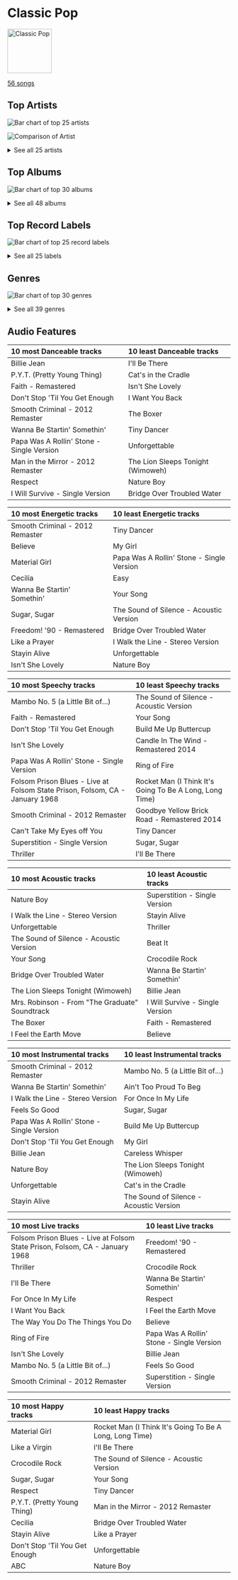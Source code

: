 # Classic Pop


<img src="https://mosaic.scdn.co/640/ab67616d0000b27322219b7ba681368a16c219feab67616d0000b27323350feac07f56d8b96f33d5ab67616d0000b27361c83e0a3e42be611729c840ab67616d0000b2736aa9314b7ddfbd8f036ba3ac" alt="Classic Pop" width="100" />

[56 songs](classic_pop_tracks.md)

## Top Artists

![Bar chart of top 25 artists](../images/playlists/classic_pop/artists.png)

![Comparison of Artist](../images/playlists/classic_pop/artists_comparison.png)


<details>
<summary>See all 25 artists</summary>

|   Number of Tracks | Art                                                                                              | Artist            | 🔗                                                           |
|-------------------:|:-------------------------------------------------------------------------------------------------|:------------------|:------------------------------------------------------------|
|                  8 | <img src="https://i.scdn.co/image/ab6761610000e5eb0e08ea2c4d6789fbf5cbe0aa" alt="" width="50" /> | Michael Jackson   | [🔗](https://open.spotify.com/artist/3fMbdgg4jU18AjLCKBhRSm) |
|                  6 | <img src="https://i.scdn.co/image/ab6761610000e5eb0a7388b95df960b5c0da8970" alt="" width="50" /> | Elton John        | [🔗](https://open.spotify.com/artist/3PhoLpVuITZKcymswpck5b) |
|                  5 | <img src="https://i.scdn.co/image/afde2fdd14f8c8ca23393f257e3a369a234a24b6" alt="" width="50" /> | Simon & Garfunkel | [🔗](https://open.spotify.com/artist/70cRZdQywnSFp9pnc2WTCE) |
|                  4 | <img src="https://i.scdn.co/image/c59faacbed7aa770266bad048660810eca204108" alt="" width="50" /> | Stevie Wonder     | [🔗](https://open.spotify.com/artist/7guDJrEfX3qb6FEbdPA5qi) |
|                  4 | <img src="https://i.scdn.co/image/ab6761610000e5eb3f0f76df1047720f2e57fc35" alt="" width="50" /> | The Temptations   | [🔗](https://open.spotify.com/artist/3RwQ26hR2tJtA8F9p2n7jG) |
|                  3 | <img src="https://i.scdn.co/image/ab6761610000e5eb034a19a2d576c696b5be94a5" alt="" width="50" /> | Madonna           | [🔗](https://open.spotify.com/artist/6tbjWDEIzxoDsBA1FuhfPW) |
|                  3 | <img src="https://i.scdn.co/image/ab6761610000e5eb152cf48cf9541c7061570857" alt="" width="50" /> | Johnny Cash       | [🔗](https://open.spotify.com/artist/6kACVPfCOnqzgfEF5ryl0x) |
|                  3 | <img src="https://i.scdn.co/image/19f768d93f6c80f7d4ca5b906e1c0376a3704389" alt="" width="50" /> | The Jackson 5     | [🔗](https://open.spotify.com/artist/2iE18Oxc8YSumAU232n4rW) |
|                  3 | <img src="https://i.scdn.co/image/ab6761610000e5ebf8b74c36ba6c31fc0f58783c" alt="" width="50" /> | George Michael    | [🔗](https://open.spotify.com/artist/19ra5tSw0tWufvUp8GotLo) |
|                  2 | <img src="https://i.scdn.co/image/ab6761610000e5eb13fcd84a9d5590ddec452429" alt="" width="50" /> | Nat King Cole     | [🔗](https://open.spotify.com/artist/7v4imS0moSyGdXyLgVTIV7) |
|                  1 | <img src="https://i.scdn.co/image/ab6761610000e5ebf12270128127ba170f90097d" alt="" width="50" /> | Aretha Franklin   | [🔗](https://open.spotify.com/artist/7nwUJBm0HE4ZxD3f5cy5ok) |
|                  1 | <img src="https://i.scdn.co/image/ab6761610000e5eb7f23b93005b02c1503cc5379" alt="" width="50" /> | Cher              | [🔗](https://open.spotify.com/artist/72OaDtakiy6yFqkt4TsiFt) |
|                  1 | <img src="https://i.scdn.co/image/ab6761610000e5eb21a213a4fe1a6f9b45d3f7f9" alt="" width="50" /> | Commodores        | [🔗](https://open.spotify.com/artist/6twIAGnYuIT1pncMAsXnEm) |
|                  1 | <img src="https://i.scdn.co/image/ab6761610000e5ebf856b084186b3c281325bab7" alt="" width="50" /> | Gloria Gaynor     | [🔗](https://open.spotify.com/artist/6V6WCgi7waF55bJmylC4H5) |
|                  1 | <img src="https://i.scdn.co/image/ab6761610000e5eb6a2235c7e50d72aef06b7f66" alt="" width="50" /> | The Foundations   | [🔗](https://open.spotify.com/artist/4GITZM5LCR2KcdlgEOrNLD) |
|                  1 | <img src="https://i.scdn.co/image/ab6761610000e5ebe9200a6d8565766425c9a1e1" alt="" width="50" /> | Lou Bega          | [🔗](https://open.spotify.com/artist/46lnlnlU0dXTDpoAUmH6Qx) |
|                  1 | <img src="https://i.scdn.co/image/ab67616d0000b273743ebb11200358b5c050f542" alt="" width="50" /> | Harry Chapin      | [🔗](https://open.spotify.com/artist/42q4Ivs7tAiCZ5C7eG5q4c) |
|                  1 | <img src="https://i.scdn.co/image/ab6772690000c46cb8af37ba12c1ad7ebcc63c25" alt="" width="50" /> | Frankie Valli     | [🔗](https://open.spotify.com/artist/3CDKmzJu6uwEGnPLLZffpD) |
|                  1 | <img src="https://i.scdn.co/image/ab67616d0000b273fbc98da6995bb0a504ed363d" alt="" width="50" /> | The Archies       | [🔗](https://open.spotify.com/artist/33QmoCkSqADuQEtMCysYLh) |
|                  1 | <img src="https://i.scdn.co/image/813fde33623cbfd065053789cf1ffb22b55efd4a" alt="" width="50" /> | Carole King       | [🔗](https://open.spotify.com/artist/319yZVtYM9MBGqmSQnMyY6) |
|                  1 | <img src="https://i.scdn.co/image/e9df5954d907411a43487d61c1acae8a04ae0b93" alt="" width="50" /> | Chuck Mangione    | [🔗](https://open.spotify.com/artist/2MMaIlHd8UvDW0mVRAncD6) |
|                  1 | <img src="https://i.scdn.co/image/ab6761610000e5eb1f764c8f69b595efe77e1c45" alt="" width="50" /> | Paul Simon        | [🔗](https://open.spotify.com/artist/2CvCyf1gEVhI0mX6aFXmVI) |
|                  1 | <img src="https://i.scdn.co/image/14925be3ce17d25a95b95ae7491e18fe3adc80b0" alt="" width="50" /> | Mary Wells        | [🔗](https://open.spotify.com/artist/1cjZk1xXn3YCToNg3uJpA7) |
|                  1 | <img src="https://i.scdn.co/image/1d5a05673975ba0c378cd280344e000b0b865620" alt="" width="50" /> | Bee Gees          | [🔗](https://open.spotify.com/artist/1LZEQNv7sE11VDY3SdxQeN) |
|                  1 | <img src="https://i.scdn.co/image/ab67616d0000b2739df742dcaf9b79edad9009d0" alt="" width="50" /> | The Tokens        | [🔗](https://open.spotify.com/artist/1GAJzApRTMmYZ9EjQ91VOy) |

</details>


## Top Albums

![Bar chart of top 30 albums](../images/playlists/classic_pop/albums.png)


<details>
<summary>See all 48 albums</summary>

|   Number of Tracks | Art                                                                                              | Album                                                                                                   | 🔗                                                          |
|-------------------:|:-------------------------------------------------------------------------------------------------|:--------------------------------------------------------------------------------------------------------|:-----------------------------------------------------------|
|                  4 | <img src="https://i.scdn.co/image/ab67616d0000b273de437d960dda1ac0a3586d97" alt="" width="50" /> | Thriller                                                                                                | [🔗](https://open.spotify.com/album/2ANVost0y2y52ema1E9xAZ) |
|                  3 | <img src="https://i.scdn.co/image/ab67616d0000b273ba7fe7dd76cd4307e57dd75f" alt="" width="50" /> | Bridge Over Troubled Water                                                                              | [🔗](https://open.spotify.com/album/0JwHz5SSvpYWuuCNbtYZoV) |
|                  2 | <img src="https://i.scdn.co/image/ab67616d0000b273f72f1e38e9bd48f18a17ed9b" alt="" width="50" /> | Goodbye Yellow Brick Road (Remastered)                                                                  | [🔗](https://open.spotify.com/album/5WupqgR68HfuHt3BMJtgun) |
|                  2 | <img src="https://i.scdn.co/image/ab67616d0000b273efc2fc4cdaeb04524eb10c15" alt="" width="50" /> | Celebration (Bonus Track Version)                                                                       | [🔗](https://open.spotify.com/album/4GU7z3q6fg90MWrkTacYYG) |
|                  2 | <img src="https://i.scdn.co/image/ab67616d0000b27362e97ae5072de10850578af5" alt="" width="50" /> | Bad (Remastered)                                                                                        | [🔗](https://open.spotify.com/album/3Us57CjssWnHjTUIXBuIeH) |
|                  1 | <img src="https://i.scdn.co/image/ab67616d0000b2739df742dcaf9b79edad9009d0" alt="" width="50" /> | Wimoweh!!! - The Best Of The Tokens                                                                     | [🔗](https://open.spotify.com/album/6NBox81OQox7U4I0hZB9t0) |
|                  1 | <img src="https://i.scdn.co/image/ab67616d0000b2733b50c381e5f477c3cd066286" alt="" width="50" /> | Wednesday Morning, 3 A.M.                                                                               | [🔗](https://open.spotify.com/album/5pnJrocLlZ3FWEbcr2PTz0) |
|                  1 | <img src="https://i.scdn.co/image/ab67616d0000b273315994fdfb86d9bcb40337ba" alt="" width="50" /> | Verities & Balderdash                                                                                   | [🔗](https://open.spotify.com/album/3nta4nhqWoWjc6LmHIB0kT) |
|                  1 | <img src="https://i.scdn.co/image/ab67616d0000b273fdd261528e3590ac36bb85f0" alt="" width="50" /> | Unforgettable                                                                                           | [🔗](https://open.spotify.com/album/7GBvXtxnvBluo2f4xBVNkm) |
|                  1 | <img src="https://i.scdn.co/image/ab67616d0000b27320112a0321d2efc7384db456" alt="" width="50" /> | Third Album                                                                                             | [🔗](https://open.spotify.com/album/5d6X8oegJmu9XKn9UBAswG) |
|                  1 | <img src="https://i.scdn.co/image/ab67616d0000b273b96c21e15c091eb98a6c88a4" alt="" width="50" /> | The Very Best of Frankie Valli & The 4 Seasons                                                          | [🔗](https://open.spotify.com/album/0NUEQILaBzavnzcMEs4buZ) |
|                  1 | <img src="https://i.scdn.co/image/ab67616d0000b27355ef4cc7e56a02c68c3abc0f" alt="" width="50" /> | The Very Best Of "The Archies"                                                                          | [🔗](https://open.spotify.com/album/7spOTrIPTM8RrMIAhCjLJi) |
|                  1 | <img src="https://i.scdn.co/image/ab67616d0000b27322219b7ba681368a16c219fe" alt="" width="50" /> | The Ultimate Bee Gees                                                                                   | [🔗](https://open.spotify.com/album/5GucSY3249qHDx4v1Hcxry) |
|                  1 | <img src="https://i.scdn.co/image/ab67616d0000b2731a5b6271ae1c8497df20916e" alt="" width="50" /> | The Temptations Sing Smokey                                                                             | [🔗](https://open.spotify.com/album/45tweuKI0zdh8zgKo05cTw) |
|                  1 | <img src="https://i.scdn.co/image/ab67616d0000b273deac5adf07affb5fec422701" alt="" width="50" /> | The Nat King Cole Story                                                                                 | [🔗](https://open.spotify.com/album/3NoP1ifIejWkGSDsO9T2xH) |
|                  1 | <img src="https://i.scdn.co/image/ab67616d0000b273bbe4503b585d49c54174a4bf" alt="" width="50" /> | The Foundations                                                                                         | [🔗](https://open.spotify.com/album/3j1kw5l2mEeKCUuXXwjhWp) |
|                  1 | <img src="https://i.scdn.co/image/ab67616d0000b2739e447b59bd3e2cbefaa31d91" alt="" width="50" /> | The Definitive Collection                                                                               | [🔗](https://open.spotify.com/album/4E1itnJOhTMRSATNaxh0Sq) |
|                  1 | <img src="https://i.scdn.co/image/ab67616d0000b27323350feac07f56d8b96f33d5" alt="" width="50" /> | Tapestry                                                                                                | [🔗](https://open.spotify.com/album/12n11cgnpjXKLeqrnIERoS) |
|                  1 | <img src="https://i.scdn.co/image/ab67616d0000b2732fee61bfec596bb6f5447c50" alt="" width="50" /> | Songs In The Key Of Life                                                                                | [🔗](https://open.spotify.com/album/6YUCc2RiXcEKS9ibuZxjt0) |
|                  1 | <img src="https://i.scdn.co/image/ab67616d0000b273c5e9e847ca9c0982b4c91d4b" alt="" width="50" /> | Signed, Sealed And Delivered                                                                            | [🔗](https://open.spotify.com/album/54ootLtDyMZFr9obtWQvvO) |
|                  1 | <img src="https://i.scdn.co/image/ab67616d0000b273dfe4bfe695c4192e547e72c7" alt="" width="50" /> | Ring Of Fire: The Best Of Johnny Cash                                                                   | [🔗](https://open.spotify.com/album/0ucV57dbnqmrGv9d60r6X2) |
|                  1 | <img src="https://i.scdn.co/image/ab67616d0000b2737027294551db4fda68b5ddac" alt="" width="50" /> | Off the Wall                                                                                            | [🔗](https://open.spotify.com/album/2ZytN2cY4Zjrr9ukb2rqTP) |
|                  1 | <img src="https://i.scdn.co/image/ab67616d0000b2736506e351b719b6f122e60ea2" alt="" width="50" /> | Meet The Temptations                                                                                    | [🔗](https://open.spotify.com/album/199rfdL0k6q5ReLA7V4KMt) |
|                  1 | <img src="https://i.scdn.co/image/ab67616d0000b2735b50e493598153b926ded824" alt="" width="50" /> | Mary Wells Sings My Guy                                                                                 | [🔗](https://open.spotify.com/album/6pUoPt9A6P1G8YJ5vw6GBP) |
|                  1 | <img src="https://i.scdn.co/image/ab67616d0000b273d03ab2da904d8251a87bbc31" alt="" width="50" /> | Madman Across The Water                                                                                 | [🔗](https://open.spotify.com/album/2OZbaW9tgO62ndm375lFZr) |
|                  1 | <img src="https://i.scdn.co/image/ab67616d0000b27329c1c454ed1b2acfa64dc37f" alt="" width="50" /> | Listen Without Prejudice / MTV Unplugged (Deluxe)                                                       | [🔗](https://open.spotify.com/album/0ZeOyoJHPD6czbTPAT9Qaj) |
|                  1 | <img src="https://i.scdn.co/image/ab67616d0000b2736b18e58a06aac7763abe319a" alt="" width="50" /> | Like a Virgin (Reissue)                                                                                 | [🔗](https://open.spotify.com/album/2IU9ftOgyRL2caQGWK1jjX) |
|                  1 | <img src="https://i.scdn.co/image/ab67616d0000b27364c19b24ce947ffa363f8f96" alt="" width="50" /> | Ladies And Gentlemen... The Best Of George Michael                                                      | [🔗](https://open.spotify.com/album/3coLNlyStg9h7f8CZ103Rl) |
|                  1 | <img src="https://i.scdn.co/image/ab67616d0000b2730cf212ffc3719550dfab899d" alt="" width="50" /> | I Walk the Line (Stereo Version)                                                                        | [🔗](https://open.spotify.com/album/1kd7QnBNMg5kygoclVuDqZ) |
|                  1 | <img src="https://i.scdn.co/image/ab67616d0000b2736aa9314b7ddfbd8f036ba3ac" alt="" width="50" /> | I Never Loved a Man the Way I Love You                                                                  | [🔗](https://open.spotify.com/album/5WndWfzGwCkHzAbQXVkg2V) |
|                  1 | <img src="https://i.scdn.co/image/ab67616d0000b2733009007708ab5134936a58b3" alt="" width="50" /> | Honky Chateau                                                                                           | [🔗](https://open.spotify.com/album/2ei2X6ghPnw7YRwQtAH075) |
|                  1 | <img src="https://i.scdn.co/image/ab67616d0000b273d0593178c6c2594693ee34b7" alt="" width="50" /> | HIStory - PAST, PRESENT AND FUTURE - BOOK I                                                             | [🔗](https://open.spotify.com/album/3OBhnTLrvkoEEETjFA3Qfk) |
|                  1 | <img src="https://i.scdn.co/image/ab67616d0000b27309880a7b8636c5a0615dc0c8" alt="" width="50" /> | Graceland (25th Anniversary Deluxe Edition)                                                             | [🔗](https://open.spotify.com/album/6WgGWYw6XXQyLTsWt7tXky) |
|                  1 | <img src="https://i.scdn.co/image/ab67616d0000b2739f06367f9a07d24fc9c641a9" alt="" width="50" /> | Gettin' Ready (Expanded Edition)                                                                        | [🔗](https://open.spotify.com/album/3RE8NUULcBzFvVtCmlI4lb) |
|                  1 | <img src="https://i.scdn.co/image/ab67616d0000b273cab4dfee401a04dacfa11784" alt="" width="50" /> | For Once In My Life                                                                                     | [🔗](https://open.spotify.com/album/3pPBbp1Nl9n1AM9xFpdKtZ) |
|                  1 | <img src="https://i.scdn.co/image/ab67616d0000b273e2c1f7c1ee0ee027f41178fd" alt="" width="50" /> | Feels So Good                                                                                           | [🔗](https://open.spotify.com/album/5w0p1F0Q1wBqsX2UiX6CCD) |
|                  1 | <img src="https://i.scdn.co/image/ab67616d0000b273b7a9a6a2bf311630d3fc6956" alt="" width="50" /> | Faith                                                                                                   | [🔗](https://open.spotify.com/album/34K1Kvskt9arWy8E1Gz3Lw) |
|                  1 | <img src="https://i.scdn.co/image/ab67616d0000b2734b292ed7c7360a04d3d6b74a" alt="" width="50" /> | Elton John                                                                                              | [🔗](https://open.spotify.com/album/69P9Ro0W286yLFgYwrGVN0) |
|                  1 | <img src="https://i.scdn.co/image/ab67616d0000b273f67fbf0d465cca2b3e25af96" alt="" width="50" /> | Don't Shoot Me I'm Only The Piano Player                                                                | [🔗](https://open.spotify.com/album/1reJ8DttK5EGwdyf7y9FBR) |
|                  1 | <img src="https://i.scdn.co/image/ab67616d0000b27316aaf05fe82237576a7d0e38" alt="" width="50" /> | Diana Ross Presents The Jackson 5                                                                       | [🔗](https://open.spotify.com/album/51uoKRa8vT5SULrlF8s2t1) |
|                  1 | <img src="https://i.scdn.co/image/ab67616d0000b27340eea368f4fb5f5ee6dcd9a8" alt="" width="50" /> | Commodores                                                                                              | [🔗](https://open.spotify.com/album/2tzbNCAUTmW4MIM2Ulvrwl) |
|                  1 | <img src="https://i.scdn.co/image/ab67616d0000b273d8fb5b4308dc27f210064ef4" alt="" width="50" /> | Bookends                                                                                                | [🔗](https://open.spotify.com/album/3bzgbgiytguTDnwzflAZr2) |
|                  1 | <img src="https://i.scdn.co/image/ab67616d0000b27361c83e0a3e42be611729c840" alt="" width="50" /> | Believe                                                                                                 | [🔗](https://open.spotify.com/album/0jZfbz0dNfDjPSg0hYJNth) |
|                  1 | <img src="https://i.scdn.co/image/ab67616d0000b2734a04593b7c149dc7b725683e" alt="" width="50" /> | At Folsom Prison                                                                                        | [🔗](https://open.spotify.com/album/4TJIdlY9hGSSTO1kUs1neh) |
|                  1 | <img src="https://i.scdn.co/image/ab67616d0000b2731c9f79fbe073eb95007ed48f" alt="" width="50" /> | ABC                                                                                                     | [🔗](https://open.spotify.com/album/3btVhknqDeGAEd1Qj7lL57) |
|                  1 | <img src="https://i.scdn.co/image/ab67616d0000b273cf505191afa6a1978418fdf8" alt="" width="50" /> | A Little Bit of Mambo                                                                                   | [🔗](https://open.spotify.com/album/13BmLGhVCLBn3XzKB8HIai) |
|                  1 | <img src="https://i.scdn.co/image/ab67616d0000b273dabb260cf41a2fbb2c842787" alt="" width="50" /> | 20th Century Masters: The Millennium Collection: Best Of The Temptations, Vol. 2 - The '70s, '80s, '90s | [🔗](https://open.spotify.com/album/2kzUxFepw1uLjbgqV537eP) |
|                  1 | <img src="https://i.scdn.co/image/ab67616d0000b273a6479db910d22f5aa4546af1" alt="" width="50" /> | 20th Century Masters: The Millennium Collection: Best Of Gloria Gaynor                                  | [🔗](https://open.spotify.com/album/2BU2SNYoIPtZvGEJckdIhx) |

</details>


## Top Record Labels

![Bar chart of top 25 record labels](../images/playlists/classic_pop/labels.png)


<details>
<summary>See all 25 labels</summary>

|   Number of Tracks | Label                                                                           |
|-------------------:|:--------------------------------------------------------------------------------|
|                 13 | [MOTOWN](../labels/motown.md)                                                   |
|                 10 | [Epic](../labels/epic.md)                                                       |
|                  8 | [UNI](../labels/uni.md)                                                         |
|                  6 | [Columbia](../labels/columbia.md)                                               |
|                  4 | [Warner Records](../labels/warner_records.md)                                   |
|                  4 | [Legacy](../labels/legacy.md)                                                   |
|                  3 | [UMC (Universal Music Catalogue)](../labels/umc__universal_music_catalogue_.md) |
|                  3 | [EMI](../labels/emi.md)                                                         |
|                  2 | [Rhino](../labels/rhino.md)                                                     |
|                  2 | [Columbia Nashville Legacy](../labels/columbia_nashville_legacy.md)             |
|                  1 | [Vorsicht Musik](../labels/vorsicht_musik.md)                                   |
|                  1 | [Sony Music Entertainment](../labels/sony_music_entertainment.md)               |
|                  1 | [Sony Music CG](../labels/sony_music_cg.md)                                     |
|                  1 | [Ron Dante](../labels/ron_dante.md)                                             |
|                  1 | [Rhino Atlantic](../labels/rhino_atlantic.md)                                   |
|                  1 | [RCA Records Label](../labels/rca_records_label.md)                             |
|                  1 | [Polydor Records](../labels/polydor_records.md)                                 |
|                  1 | [Ode](../labels/ode.md)                                                         |
|                  1 | [Legacy Recordings](../labels/legacy_recordings.md)                             |
|                  1 | [Elektra](../labels/elektra.md)                                                 |
|                  1 | [Castle Communications](../labels/castle_communications.md)                     |
|                  1 | [Capitol Records](../labels/capitol_records.md)                                 |
|                  1 | [CAPITOL CATALOG MKT (C92)](../labels/capitol_catalog_mkt__c92_.md)             |
|                  1 | [Bee Gees Catalog](../labels/bee_gees_catalog.md)                               |
|                  1 | [A&M](../labels/a_m.md)                                                         |

</details>


## Genres

![Bar chart of top 30 genres](../images/playlists/classic_pop/genres.png)


<details>
<summary>See all 39 genres</summary>

|   Number of Tracks | Genre                                               |
|-------------------:|:----------------------------------------------------|
|                 23 | soul                                                |
|                 17 | [mellow gold](../genres/mellow_gold.md)             |
|                 13 | motown                                              |
|                 12 | [pop](../genres/pop.md)                             |
|                 10 | brill building pop                                  |
|                  9 | funk                                                |
|                  9 | [adult standards](../genres/adult_standards.md)     |
|                  8 | [r&b](../genres/r_b.md)                             |
|                  8 | folk rock                                           |
|                  8 | folk                                                |
|                  8 | [classic rock](../genres/classic_rock.md)           |
|                  7 | [rock](../genres/rock.md)                           |
|                  7 | [dance pop](../genres/dance_pop.md)                 |
|                  6 | [soft rock](../genres/soft_rock.md)                 |
|                  6 | piano rock                                          |
|                  6 | glam rock                                           |
|                  6 | classic soul                                        |
|                  5 | quiet storm                                         |
|                  5 | memphis soul                                        |
|                  5 | melancholia                                         |
|                  4 | new wave pop                                        |
|                  4 | disco                                               |
|                  3 | [singer-songwriter](../genres/singer_songwriter.md) |
|                  3 | outlaw country                                      |
|                  3 | bubblegum pop                                       |
|                  3 | arkansas country                                    |
|                  1 | sunshine pop                                        |
|                  1 | southern soul                                       |
|                  1 | smooth jazz                                         |
|                  1 | roots rock                                          |
|                  1 | rock-and-roll                                       |
|                  1 | permanent wave                                      |
|                  1 | latin pop                                           |
|                  1 | jazz trumpet                                        |
|                  1 | jazz blues                                          |
|                  1 | [hollywood](../genres/hollywood.md)                 |
|                  1 | doo-wop                                             |
|                  1 | country rock                                        |
|                  1 | classic canadian rock                               |

</details>


## Audio Features

| 10 most Danceable tracks                  | 10 least Danceable tracks         |
|:------------------------------------------|:----------------------------------|
| Billie Jean                               | I'll Be There                     |
| P.Y.T. (Pretty Young Thing)               | Cat's in the Cradle               |
| Faith - Remastered                        | Isn't She Lovely                  |
| Don't Stop 'Til You Get Enough            | I Want You Back                   |
| Smooth Criminal - 2012 Remaster           | The Boxer                         |
| Wanna Be Startin' Somethin'               | Tiny Dancer                       |
| Papa Was A Rollin' Stone - Single Version | Unforgettable                     |
| Man in the Mirror - 2012 Remaster         | The Lion Sleeps Tonight (Wimoweh) |
| Respect                                   | Nature Boy                        |
| I Will Survive - Single Version           | Bridge Over Troubled Water        |

| 10 most Energetic tracks        | 10 least Energetic tracks                 |
|:--------------------------------|:------------------------------------------|
| Smooth Criminal - 2012 Remaster | Tiny Dancer                               |
| Believe                         | My Girl                                   |
| Material Girl                   | Papa Was A Rollin' Stone - Single Version |
| Cecilia                         | Easy                                      |
| Wanna Be Startin' Somethin'     | Your Song                                 |
| Sugar, Sugar                    | The Sound of Silence - Acoustic Version   |
| Freedom! '90 - Remastered       | Bridge Over Troubled Water                |
| Like a Prayer                   | I Walk the Line - Stereo Version          |
| Stayin Alive                    | Unforgettable                             |
| Isn't She Lovely                | Nature Boy                                |

| 10 most Speechy tracks                                                       | 10 least Speechy tracks                                 |
|:-----------------------------------------------------------------------------|:--------------------------------------------------------|
| Mambo No. 5 (a Little Bit of...)                                             | The Sound of Silence - Acoustic Version                 |
| Faith - Remastered                                                           | Your Song                                               |
| Don't Stop 'Til You Get Enough                                               | Build Me Up Buttercup                                   |
| Isn't She Lovely                                                             | Candle In The Wind - Remastered 2014                    |
| Papa Was A Rollin' Stone - Single Version                                    | Ring of Fire                                            |
| Folsom Prison Blues - Live at Folsom State Prison, Folsom, CA - January 1968 | Rocket Man (I Think It's Going To Be A Long, Long Time) |
| Smooth Criminal - 2012 Remaster                                              | Goodbye Yellow Brick Road - Remastered 2014             |
| Can't Take My Eyes off You                                                   | Tiny Dancer                                             |
| Superstition - Single Version                                                | Sugar, Sugar                                            |
| Thriller                                                                     | I'll Be There                                           |

| 10 most Acoustic tracks                        | 10 least Acoustic tracks        |
|:-----------------------------------------------|:--------------------------------|
| Nature Boy                                     | Superstition - Single Version   |
| I Walk the Line - Stereo Version               | Stayin Alive                    |
| Unforgettable                                  | Thriller                        |
| The Sound of Silence - Acoustic Version        | Beat It                         |
| Your Song                                      | Crocodile Rock                  |
| Bridge Over Troubled Water                     | Wanna Be Startin' Somethin'     |
| The Lion Sleeps Tonight (Wimoweh)              | Billie Jean                     |
| Mrs. Robinson - From "The Graduate" Soundtrack | I Will Survive - Single Version |
| The Boxer                                      | Faith - Remastered              |
| I Feel the Earth Move                          | Believe                         |

| 10 most Instrumental tracks               | 10 least Instrumental tracks            |
|:------------------------------------------|:----------------------------------------|
| Smooth Criminal - 2012 Remaster           | Mambo No. 5 (a Little Bit of...)        |
| Wanna Be Startin' Somethin'               | Ain't Too Proud To Beg                  |
| I Walk the Line - Stereo Version          | For Once In My Life                     |
| Feels So Good                             | Sugar, Sugar                            |
| Papa Was A Rollin' Stone - Single Version | Build Me Up Buttercup                   |
| Don't Stop 'Til You Get Enough            | My Girl                                 |
| Billie Jean                               | Careless Whisper                        |
| Nature Boy                                | The Lion Sleeps Tonight (Wimoweh)       |
| Unforgettable                             | Cat's in the Cradle                     |
| Stayin Alive                              | The Sound of Silence - Acoustic Version |

| 10 most Live tracks                                                          | 10 least Live tracks                      |
|:-----------------------------------------------------------------------------|:------------------------------------------|
| Folsom Prison Blues - Live at Folsom State Prison, Folsom, CA - January 1968 | Freedom! '90 - Remastered                 |
| Thriller                                                                     | Crocodile Rock                            |
| I'll Be There                                                                | Wanna Be Startin' Somethin'               |
| For Once In My Life                                                          | Respect                                   |
| I Want You Back                                                              | I Feel the Earth Move                     |
| The Way You Do The Things You Do                                             | Believe                                   |
| Ring of Fire                                                                 | Papa Was A Rollin' Stone - Single Version |
| Isn't She Lovely                                                             | Billie Jean                               |
| Mambo No. 5 (a Little Bit of...)                                             | Feels So Good                             |
| Smooth Criminal - 2012 Remaster                                              | Superstition - Single Version             |

| 10 most Happy tracks           | 10 least Happy tracks                                   |
|:-------------------------------|:--------------------------------------------------------|
| Material Girl                  | Rocket Man (I Think It's Going To Be A Long, Long Time) |
| Like a Virgin                  | I'll Be There                                           |
| Crocodile Rock                 | The Sound of Silence - Acoustic Version                 |
| Sugar, Sugar                   | Your Song                                               |
| Respect                        | Tiny Dancer                                             |
| P.Y.T. (Pretty Young Thing)    | Man in the Mirror - 2012 Remaster                       |
| Cecilia                        | Bridge Over Troubled Water                              |
| Stayin Alive                   | Like a Prayer                                           |
| Don't Stop 'Til You Get Enough | Unforgettable                                           |
| ABC                            | Nature Boy                                              |
